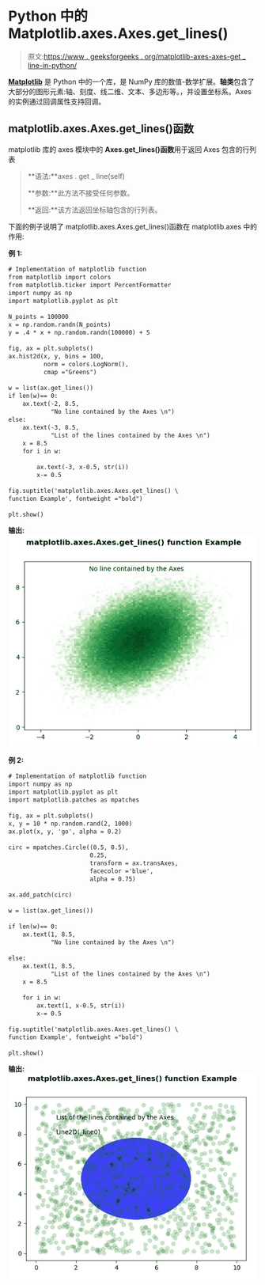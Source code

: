 # Python 中的 Matplotlib.axes.Axes.get_lines()

> 原文:[https://www . geeksforgeeks . org/matplotlib-axes-axes-get _ line-in-python/](https://www.geeksforgeeks.org/matplotlib-axes-axes-get_lines-in-python/)

**[Matplotlib](https://www.geeksforgeeks.org/python-introduction-matplotlib/)** 是 Python 中的一个库，是 NumPy 库的数值-数学扩展。**轴类**包含了大部分的图形元素:轴、刻度、线二维、文本、多边形等。，并设置坐标系。Axes 的实例通过回调属性支持回调。

## matplotlib.axes.Axes.get_lines()函数

matplotlib 库的 axes 模块中的 **Axes.get_lines()函数**用于返回 Axes 包含的行列表

> **语法:**axes . get _ line(self)
> 
> **参数:**此方法不接受任何参数。
> 
> **返回:**该方法返回坐标轴包含的行列表。

下面的例子说明了 matplotlib.axes.Axes.get_lines()函数在 matplotlib.axes 中的作用:

**例 1:**

```
# Implementation of matplotlib function
from matplotlib import colors
from matplotlib.ticker import PercentFormatter
import numpy as np
import matplotlib.pyplot as plt

N_points = 100000
x = np.random.randn(N_points)
y = .4 * x + np.random.randn(100000) + 5

fig, ax = plt.subplots()
ax.hist2d(x, y, bins = 100,
          norm = colors.LogNorm(), 
          cmap ="Greens")

w = list(ax.get_lines())
if len(w)== 0:
    ax.text(-2, 8.5, 
            "No line contained by the Axes \n")
else:
    ax.text(-3, 8.5,
            "List of the lines contained by the Axes \n")
    x = 8.5
    for i in w:

        ax.text(-3, x-0.5, str(i))
        x-= 0.5

fig.suptitle('matplotlib.axes.Axes.get_lines() \
function Example', fontweight ="bold")

plt.show()
```

**输出:**
![](img/08b78e9c7d05937be5c609704a9ede27.png)

**例 2:**

```
# Implementation of matplotlib function
import numpy as np
import matplotlib.pyplot as plt
import matplotlib.patches as mpatches

fig, ax = plt.subplots()
x, y = 10 * np.random.rand(2, 1000)
ax.plot(x, y, 'go', alpha = 0.2)

circ = mpatches.Circle((0.5, 0.5),
                       0.25,
                       transform = ax.transAxes,
                       facecolor ='blue',
                       alpha = 0.75)

ax.add_patch(circ)

w = list(ax.get_lines())

if len(w)== 0:
    ax.text(1, 8.5,
            "No line contained by the Axes \n")

else:
    ax.text(1, 8.5,
            "List of the lines contained by the Axes \n")
    x = 8.5

    for i in w:
        ax.text(1, x-0.5, str(i))
        x-= 0.5

fig.suptitle('matplotlib.axes.Axes.get_lines() \
function Example', fontweight ="bold")

plt.show()
```

**输出:**
![](img/bc1c50536b9d899335546a58572a3531.png)